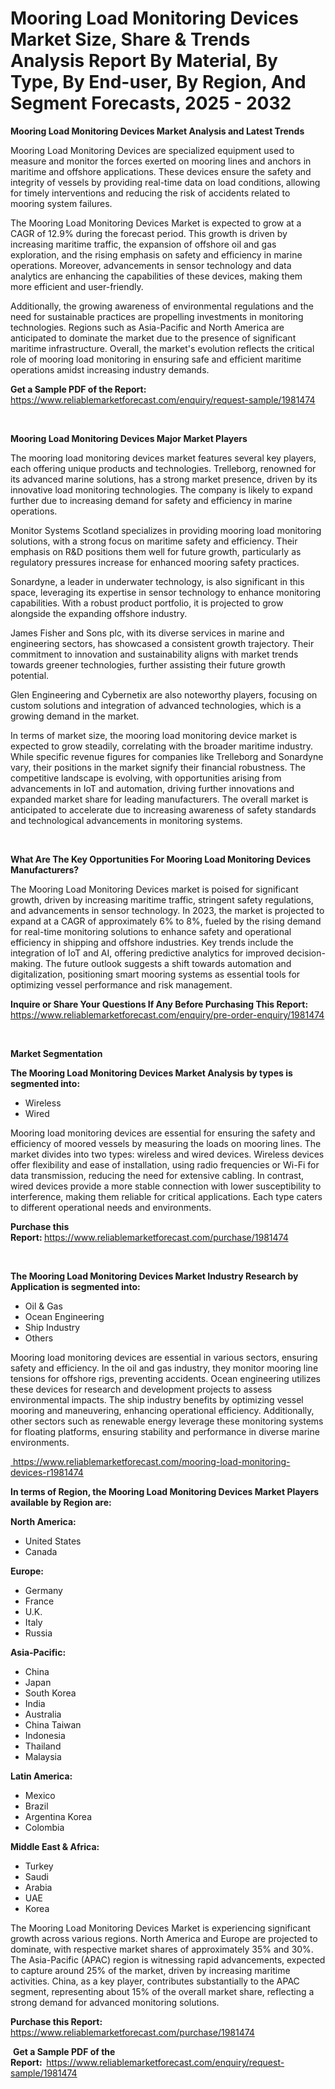 <p><h1>Mooring Load Monitoring Devices Market Size, Share & Trends Analysis Report By Material, By Type, By End-user, By Region, And Segment Forecasts, 2025 - 2032</h1></p><p><strong>Mooring Load Monitoring Devices Market Analysis and Latest Trends</strong></p>
<p><p>Mooring Load Monitoring Devices are specialized equipment used to measure and monitor the forces exerted on mooring lines and anchors in maritime and offshore applications. These devices ensure the safety and integrity of vessels by providing real-time data on load conditions, allowing for timely interventions and reducing the risk of accidents related to mooring system failures.</p><p>The Mooring Load Monitoring Devices Market is expected to grow at a CAGR of 12.9% during the forecast period. This growth is driven by increasing maritime traffic, the expansion of offshore oil and gas exploration, and the rising emphasis on safety and efficiency in marine operations. Moreover, advancements in sensor technology and data analytics are enhancing the capabilities of these devices, making them more efficient and user-friendly.</p><p>Additionally, the growing awareness of environmental regulations and the need for sustainable practices are propelling investments in monitoring technologies. Regions such as Asia-Pacific and North America are anticipated to dominate the market due to the presence of significant maritime infrastructure. Overall, the market's evolution reflects the critical role of mooring load monitoring in ensuring safe and efficient maritime operations amidst increasing industry demands.</p></p>
<p><strong>Get a Sample PDF of the Report:&nbsp;</strong> <a href="https://www.reliablemarketforecast.com/enquiry/request-sample/1981474?utm_campaign=2293&utm_medium=2&utm_source=Github&utm_content=ia&utm_term=12042025&utm_id=mooring-load-monitoring-devices">https://www.reliablemarketforecast.com/enquiry/request-sample/1981474</a></p>
<p>&nbsp;</p>
<p><strong>Mooring Load Monitoring Devices Major Market Players</strong></p>
<p><p>The mooring load monitoring devices market features several key players, each offering unique products and technologies. Trelleborg, renowned for its advanced marine solutions, has a strong market presence, driven by its innovative load monitoring technologies. The company is likely to expand further due to increasing demand for safety and efficiency in marine operations.</p><p>Monitor Systems Scotland specializes in providing mooring load monitoring solutions, with a strong focus on maritime safety and efficiency. Their emphasis on R&D positions them well for future growth, particularly as regulatory pressures increase for enhanced mooring safety practices.</p><p>Sonardyne, a leader in underwater technology, is also significant in this space, leveraging its expertise in sensor technology to enhance monitoring capabilities. With a robust product portfolio, it is projected to grow alongside the expanding offshore industry.</p><p>James Fisher and Sons plc, with its diverse services in marine and engineering sectors, has showcased a consistent growth trajectory. Their commitment to innovation and sustainability aligns with market trends towards greener technologies, further assisting their future growth potential.</p><p>Glen Engineering and Cybernetix are also noteworthy players, focusing on custom solutions and integration of advanced technologies, which is a growing demand in the market.</p><p>In terms of market size, the mooring load monitoring device market is expected to grow steadily, correlating with the broader maritime industry. While specific revenue figures for companies like Trelleborg and Sonardyne vary, their positions in the market signify their financial robustness. The competitive landscape is evolving, with opportunities arising from advancements in IoT and automation, driving further innovations and expanded market share for leading manufacturers. The overall market is anticipated to accelerate due to increasing awareness of safety standards and technological advancements in monitoring systems.</p></p>
<p>&nbsp;</p>
<p><strong>What Are The Key Opportunities For Mooring Load Monitoring Devices Manufacturers?</strong></p>
<p><p>The Mooring Load Monitoring Devices market is poised for significant growth, driven by increasing maritime traffic, stringent safety regulations, and advancements in sensor technology. In 2023, the market is projected to expand at a CAGR of approximately 6% to 8%, fueled by the rising demand for real-time monitoring solutions to enhance safety and operational efficiency in shipping and offshore industries. Key trends include the integration of IoT and AI, offering predictive analytics for improved decision-making. The future outlook suggests a shift towards automation and digitalization, positioning smart mooring systems as essential tools for optimizing vessel performance and risk management.</p></p>
<p><strong>Inquire or Share Your Questions If Any Before Purchasing This Report:</strong> <a href="https://www.reliablemarketforecast.com/enquiry/pre-order-enquiry/1981474?utm_campaign=2293&utm_medium=2&utm_source=Github&utm_content=ia&utm_term=12042025&utm_id=mooring-load-monitoring-devices">https://www.reliablemarketforecast.com/enquiry/pre-order-enquiry/1981474</a></p>
<p>&nbsp;</p>
<p><strong>Market Segmentation</strong></p>
<p><strong>The Mooring Load Monitoring Devices Market Analysis by types is segmented into:</strong></p>
<p><ul><li>Wireless</li><li>Wired</li></ul></p>
<p><p>Mooring load monitoring devices are essential for ensuring the safety and efficiency of moored vessels by measuring the loads on mooring lines. The market divides into two types: wireless and wired devices. Wireless devices offer flexibility and ease of installation, using radio frequencies or Wi-Fi for data transmission, reducing the need for extensive cabling. In contrast, wired devices provide a more stable connection with lower susceptibility to interference, making them reliable for critical applications. Each type caters to different operational needs and environments.</p></p>
<p><strong>Purchase this Report:&nbsp;</strong><a href="https://www.reliablemarketforecast.com/purchase/1981474?utm_campaign=2293&utm_medium=2&utm_source=Github&utm_content=ia&utm_term=12042025&utm_id=mooring-load-monitoring-devices">https://www.reliablemarketforecast.com/purchase/1981474</a></p>
<p>&nbsp;</p>
<p><strong>The Mooring Load Monitoring Devices Market Industry Research by Application is segmented into:</strong></p>
<p><ul><li>Oil & Gas</li><li>Ocean Engineering</li><li>Ship Industry</li><li>Others</li></ul></p>
<p><p>Mooring load monitoring devices are essential in various sectors, ensuring safety and efficiency. In the oil and gas industry, they monitor mooring line tensions for offshore rigs, preventing accidents. Ocean engineering utilizes these devices for research and development projects to assess environmental impacts. The ship industry benefits by optimizing vessel mooring and maneuvering, enhancing operational efficiency. Additionally, other sectors such as renewable energy leverage these monitoring systems for floating platforms, ensuring stability and performance in diverse marine environments.</p></p>
<p><a href="https://www.reliablemarketforecast.com/mooring-load-monitoring-devices-r1981474?utm_campaign=2293&utm_medium=2&utm_source=Github&utm_content=ia&utm_term=12042025&utm_id=mooring-load-monitoring-devices">&nbsp;https://www.reliablemarketforecast.com/mooring-load-monitoring-devices-r1981474</a></p>
<p><strong>In terms of Region, the Mooring Load Monitoring Devices Market Players available by Region are:</strong></p>
<p>
    <p> <strong> North America: </strong>
        <ul>
            <li>United States</li>
            <li>Canada</li>
        </ul>
        </p> 
    <p> <strong> Europe: </strong>
        <ul>
            <li>Germany</li>
            <li>France</li>
            <li>U.K.</li>
            <li>Italy</li>
            <li>Russia</li>
        </ul>
        </p> 
    <p> <strong> Asia-Pacific: </strong>
        <ul>
            <li>China</li>
            <li>Japan</li>
            <li>South Korea</li>
            <li>India</li>
            <li>Australia</li>
            <li>China Taiwan</li>
            <li>Indonesia</li>
            <li>Thailand</li>
            <li>Malaysia</li>
        </ul>
        </p> 
    <p> <strong> Latin America: </strong>
        <ul>
            <li>Mexico</li>
            <li>Brazil</li>
            <li>Argentina Korea</li>
            <li>Colombia</li>
        </ul>
        </p> 
    <p> <strong> Middle East & Africa: </strong>
        <ul>
            <li>Turkey</li>
            <li>Saudi</li>
            <li>Arabia</li>
            <li>UAE</li>
            <li>Korea</li>
        </ul>
    </p>
    </p>
<p><p>The Mooring Load Monitoring Devices Market is experiencing significant growth across various regions. North America and Europe are projected to dominate, with respective market shares of approximately 35% and 30%. The Asia-Pacific (APAC) region is witnessing rapid advancements, expected to capture around 25% of the market, driven by increasing maritime activities. China, as a key player, contributes substantially to the APAC segment, representing about 15% of the overall market share, reflecting a strong demand for advanced monitoring solutions.</p></p>
<p><strong>Purchase this Report: </strong><a href="https://www.reliablemarketforecast.com/purchase/1981474?utm_campaign=2293&utm_medium=2&utm_source=Github&utm_content=ia&utm_term=12042025&utm_id=mooring-load-monitoring-devices">https://www.reliablemarketforecast.com/purchase/1981474</a></p>
<p>&nbsp;<strong>Get a Sample PDF of the Report:&nbsp;&nbsp;</strong><a href="https://www.reliablemarketforecast.com/enquiry/request-sample/1981474?utm_campaign=2293&utm_medium=2&utm_source=Github&utm_content=ia&utm_term=12042025&utm_id=mooring-load-monitoring-devices">https://www.reliablemarketforecast.com/enquiry/request-sample/1981474</a></p>
<p><strong></strong></p>
<p><p></p><p></p><p></p></p>
